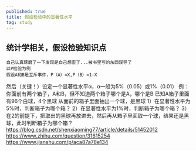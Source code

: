 ```yaml
---
published: true
title: 假设检验中的显著性水平
tag: study
---
```

## 统计学相关，假设检验知识点
	自己认真琢磨了一下发现是自己想歪了...被书里写的东西误导了  
    以P检验为例  
    假设A和B是互斥事件，P（A）=X,P（B）=1-X
   然后（关键！）设定一个显著性水平α，α一般为5%（0.05）或1%（0.01）
   例：
   你面前有两个箱子，A和B，但不知道两个箱子哪个是A，哪个是B
   已知A箱子里面有96个白球，4个黑球
   从面前的箱子里面抽出一个球，是黑球
   1）在显著性水平为5%时，判断箱子为哪个箱？
   2）在显著性水平为1%时，判断箱子为哪个箱？
   3）在2的前提下，把取出的黑球再放进去，然后再从箱子里面取一个球，结果还是黑球，此时判断箱子为哪个箱？
https://blog.csdn.net/shenxiaoming77/article/details/51452012
https://www.zhihu.com/question/31615254
https://www.jianshu.com/p/aca87a78e134
